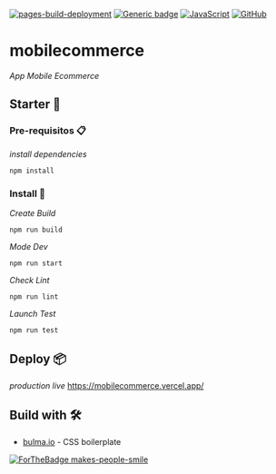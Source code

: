 [![pages-build-deployment](https://github.com/jmvaliente/mobilecommerce/actions/workflows/pages/pages-build-deployment/badge.svg)](https://mobilecommerce.vercel.app/)
[![Generic badge](https://img.shields.io/badge/Vercel_Deploy-OK-<COLOR>.svg)](https://mobilecommerce.vercel.app/)
[![JavaScript](https://img.shields.io/badge/--F7DF1E?logo=javascript&logoColor=000)](https://www.javascript.com/)
[![GitHub](https://img.shields.io/badge/--181717?logo=github&logoColor=ffffff)](https://github.com/)
# mobilecommerce

_App Mobile Ecommerce_

## Starter 🚀

### Pre-requisitos 📋

_install dependencies_

```
npm install
```

### Install 🔧

_Create Build_

```
npm run build
```

_Mode Dev_

```
npm run start
```

_Check Lint_

```
npm run lint
```

_Launch Test_

```
npm run test
```

## Deploy 📦

_production live_
https://mobilecommerce.vercel.app/


## Build with 🛠️

* [bulma.io](https://bulma.io/) - CSS boilerplate

[![ForTheBadge makes-people-smile](http://ForTheBadge.com/images/badges/makes-people-smile.svg)](http://ForTheBadge.com)

